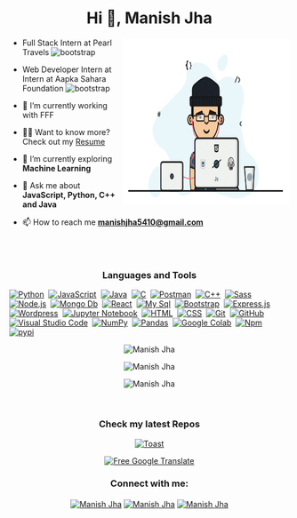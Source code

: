 <h1 align="center">Hi 👋, Manish Jha</h1>
<img align="right" width="300" height="300" src="https://github.com/manishjha5410/manishjha5410/blob/main/sample/coder.gif"/>

- <p>Full Stack Intern at Pearl Travels <img src="http://travel.blog.pearltravels.in/wp-content/uploads/2021/04/new__icon-removebg-preview.png" alt="bootstrap" width="50" height="50"/></p>
- <p>Web Developer Intern at Intern at Aapka Sahara Foundation <img src="https://aapkasaharafoundation.org/wp-content/uploads/2015/12/Logo-01-1.png" alt="bootstrap" width="80" height="50"/></p>

- 🔭 I’m currently working with FFF

- 👨‍💻 Want to know more? Check out my [Resume](https://drive.google.com/file/d/1czwNJ9F55F4-b1yvM_WMLfg9mdt7IXWB/view?usp=drivesdk)

- 🌱 I’m currently exploring **Machine Learning**

- 💬 Ask me about **JavaScript, Python, C++ and Java**

- 📫 How to reach me **manishjha5410@gmail.com**

<br>
<br>
<h3 align="center">Languages and Tools</h3>

<!--![TCP/IP](https://img.shields.io/badge/-TCP%2FIP-000?&logo=Cisco)-->
[![Python](https://img.shields.io/badge/-Python-05122A?style=flat&logo=python)](https://www.python.org/)&nbsp;
[![JavaScript](https://img.shields.io/badge/-JavaScript-05122A?style=flat&logo=javascript)](https://www.javascript.com/)&nbsp;
[![Java](https://img.shields.io/badge/-Java-05122A?style=flat&logo=Java&logoColor=FFA518)](https://www.oracle.com/java/technologies/)&nbsp;
[![C](https://img.shields.io/badge/-C-05122A?style=flat&logo=C&logoColor=A8B9CC)](https://www.learn-c.org/)&nbsp;
[![Postman](https://img.shields.io/badge/-Postman-05122A?style=flat&logo=postman)](https://www.postman.com/)&nbsp;
[![C++](https://img.shields.io/badge/-C++-05122A?style=flat&logo=C%2B%2B&logoColor=00599C)](https://www.cplusplus.com/)&nbsp;
[![Sass](https://img.shields.io/badge/-Sass-05122A?style=flat&logo=Sass)](https://sass-lang.com/)&nbsp;
[![Node.js](https://img.shields.io/badge/-Node.js-05122A?&logo=node.js)](https://nodejs.org/en/)&nbsp;
[![Mongo Db](https://img.shields.io/badge/-Mongo%20Db-05122A?style=flat&logo=mongodb)](https://www.mongodb.com/)&nbsp;
[![React](https://img.shields.io/badge/-React-05122A?&logo=React)](https://reactjs.org/)&nbsp;
[![My Sql](https://img.shields.io/badge/-My%20Sql-05122A?style=flat&logo=Mysql)](https://www.mysql.com/)&nbsp;
[![Bootstrap](https://img.shields.io/badge/-Bootstrap-05122A?style=flat&logo=bootstrap&logoColor=563D7C)](https://getbootstrap.com/)&nbsp;
[![Express.js](https://img.shields.io/badge/-Express.js-05122A?style=flat&logo=express)](https://expressjs.com/)&nbsp;
[![Wordpress](https://img.shields.io/badge/-WordPress-05122A?style=flat&logo=wordpress)](https://wordpress.org/)&nbsp;
[![Jupyter Notebook](https://img.shields.io/badge/-Jupyter%20Notebook-05122A?style=flat&logo=Jupyter)](https://jupyter.org/)&nbsp;
[![HTML](https://img.shields.io/badge/-HTML-05122A?style=flat&logo=HTML5)](https://html.com/)&nbsp;
[![CSS](https://img.shields.io/badge/-CSS-05122A?style=flat&logo=CSS3&logoColor=1572B6)](https://cssreference.io/)&nbsp;
[![Git](https://img.shields.io/badge/-Git-05122A?style=flat&logo=git)](https://git-scm.com/)&nbsp;
[![GitHub](https://img.shields.io/badge/-GitHub-05122A?style=flat&logo=github)](https://github.com/)&nbsp;
[![Visual Studio Code](https://img.shields.io/badge/-Visual%20Studio%20Code-05122A?style=flat&logo=visual-studio-code&logoColor=007ACC)](https://code.visualstudio.com/)&nbsp;
[![NumPy](https://img.shields.io/badge/-Numpy-05122A?style=flat&logo=Numpy)](https://numpy.org/)&nbsp;
[![Pandas](https://img.shields.io/badge/-Pandas-05122A?style=flat&logo=Pandas)](https://pandas.pydata.org/)&nbsp;
[![Google Colab](https://img.shields.io/badge/-Google%20Colab-05122A?style=flat&logo=google-colab)](https://colab.research.google.com/)&nbsp;
[![Npm](https://img.shields.io/badge/-npm-05122A?style=flat&logo=npm)](https://www.npmjs.com/)&nbsp;
[![pypi](https://img.shields.io/badge/-Pypi-05122A?style=flat&logo=pypi)](https://pypi.org)&nbsp;

<p align="center">
   <img src="https://github-readme-stats.vercel.app/api?username=manishjha5410&theme=tokyonight" alt="Manish Jha" />
</p>

<p align="center">
    <img src="https://github-readme-streak-stats.herokuapp.com/?user=manishjha5410&theme=onedark" alt="Manish Jha" /> 
</p>

<p align="center">
   <img src="https://github-readme-stats.vercel.app/api/top-langs/?username=manishjha5410&count_private=true&hide=stars&show_icons=true&theme=vision-friendly-dark&include_all_commits=false" alt="Manish Jha" />
</p>
<br>

<h3 align="center">Check my latest Repos</h3>
<p align="center">
   <a href="https://github.com/manishjha5410/toast" target="_blank">
   <img src="https://github-readme-stats.vercel.app/api/pin/?username=manishjha5410&repo=toast&show_owner=true&theme=midnight-purple" alt="Toast" />
   </a>
</p>
<p align="center">
   <a href="https://github.com/manishjha5410/Free-Google-Translate" target="_blank">
   <img src="https://github-readme-stats.vercel.app/api/pin/?username=manishjha5410&repo=Free-Google-Translate&show_owner=true&theme=synthwave" alt="Free Google Translate" />
   </a>
</p>


<h3 align="center">Connect with me:</h3>
<p align="center">
<a href="https://www.codechef.com/users/manishjha123" target="blank"><img align="center" src="https://cdn.jsdelivr.net/npm/simple-icons@3.0.1/icons/codechef.svg" alt="Manish Jha" height="30" width="40" /></a>
<a href="https://www.linkedin.com/in/manish-jha-770808204/" target="blank"><img align="center" src="https://cdn.jsdelivr.net/npm/simple-icons@3.0.1/icons/linkedin.svg" alt="Manish Jha" height="30" width="40" /></a>
<a href="https://www.hackerrank.com/hacker_manishjha" target="blank"><img align="center" src="https://cdn.jsdelivr.net/npm/simple-icons@3.0.1/icons/hackerrank.svg" alt="Manish Jha" height="30" width="40" /></a>
</p>



<!--
**PatkarAditya22/PatkarAditya22** is a ✨ _special_ ✨ repository because its `README.md` (this file) appears on your GitHub profile.

Here are some ideas to get you started:

- 🔭 I’m currently working on ...
- 🌱 I’m currently learning ...
- 👯 I’m looking to collaborate on ...
- 🤔 I’m looking for help with ...
- 💬 Ask me about ...
- 📫 How to reach me: ...
- 😄 Pronouns: ...
- ⚡ Fun fact: ...
-->
